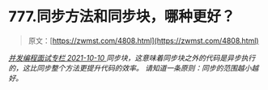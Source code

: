 <!--yml
category: 未分类
date: 0001-01-01 00:00:00
-->

# 777.同步方法和同步块，哪种更好？

> 原文：[https://zwmst.com/4808.html](https://zwmst.com/4808.html)

   [ *并发编程面试专栏* ](https://zwmst.com/%e5%b9%b6%e5%8f%91%e7%bc%96%e7%a8%8b%e9%9d%a2%e8%af%95%e4%b8%93%e6%a0%8f)*[ <time datetime="2021-10-10T23:02:41+08:00"> 2021-10-10 </time> ](https://zwmst.com/4808.html)  同步块，这意味着同步块之外的代码是异步执行的，这比同步整个方法更提升代码的效率。
请知道一条原则：同步的范围越小越好。*